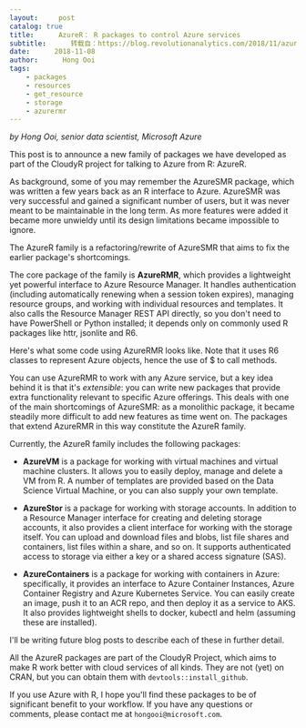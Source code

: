 ```yaml
---
layout:     post
catalog: true
title:      AzureR： R packages to control Azure services
subtitle:      转载自：https://blog.revolutionanalytics.com/2018/11/azurer-intro.html
date:      2018-11-08
author:      Hong Ooi
tags:
    - packages
    - resources
    - get_resource
    - storage
    - azurermr
---
```


*by Hong Ooi, senior data scientist, Microsoft Azure*

This post is to announce a new family of packages we have developed as part of the CloudyR project for talking to Azure from R: AzureR.

As background, some of you may remember the AzureSMR package, which was written a few years back as an R interface to Azure. AzureSMR was very successful and gained a significant number of users, but it was never meant to be maintainable in the long term. As more features were added it became more unwieldy until its design limitations became impossible to ignore.

The AzureR family is a refactoring/rewrite of AzureSMR that aims to fix the earlier package's shortcomings.

The core package of the family is **AzureRMR**, which provides a lightweight yet powerful interface to Azure Resource Manager. It handles authentication (including automatically renewing when a session token expires), managing resource groups, and working with individual resources and templates. It also calls the Resource Manager REST API directly, so you don't need to have PowerShell or Python installed; it depends only on commonly used R packages like httr, jsonlite and R6.

Here's what some code using AzureRMR looks like. Note that it uses R6 classes to represent Azure objects, hence the use of $ to call methods.

You can use AzureRMR to work with any Azure service, but a key idea behind it is that it's *extensible*: you can write new packages that provide extra functionality relevant to specific Azure offerings. This deals with one of the main shortcomings of AzureSMR: as a monolithic package, it became steadily more difficult to add new features as time went on. The packages that extend AzureRMR in this way constitute the AzureR family.

Currently, the AzureR family includes the following packages:

- **AzureVM** is a package for working with virtual machines and virtual machine clusters. It allows you to easily deploy, manage and delete a VM from R. A number of templates are provided based on the Data Science Virtual Machine, or you can also supply your own template.

- **AzureStor** is a package for working with storage accounts. In addition to a Resource Manager interface for creating and deleting storage accounts, it also provides a client interface for working with the storage itself. You can upload and download files and blobs, list file shares and containers, list files within a share, and so on. It supports authenticated access to storage via either a key or a shared access signature (SAS).

- **AzureContainers** is a package for working with containers in Azure: specifically, it provides an interface to Azure Container Instances, Azure Container Registry and Azure Kubernetes Service. You can easily create an image, push it to an ACR repo, and then deploy it as a service to AKS. It also provides lightweight shells to docker, kubectl and helm (assuming these are installed).


I'll be writing future blog posts to describe each of these in further detail.

All the AzureR packages are part of the CloudyR Project, which aims to make R work better with cloud services of all kinds. They are not (yet) on CRAN, but you can obtain them with `devtools::install_github`.

If you use Azure with R, I hope you'll find these packages to be of significant benefit to your workflow. If you have any questions or comments, please contact me at `hongooi@microsoft.com`.
